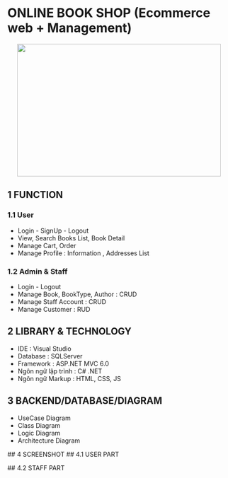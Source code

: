 # ONLINE BOOK SHOP (Ecommerce web + Management)

<p align="center">
  <img width="460" height="300" src="">
</p>


## 1 FUNCTION

### 1.1 User
<ul>
<li>Login - SignUp - Logout</li>
<li>View, Search Books List, Book Detail</li>
<li>Manage Cart, Order</li>
<li>Manage Profile : Information , Addresses List</li>
</ul>

### 1.2 Admin & Staff
<ul>
<li>Login - Logout</li>
<li>Manage Book, BookType, Author : CRUD</li>
<li>Manage Staff Account : CRUD</li>
<li>Manage Customer : RUD</li>
</ul>

## 2 LIBRARY & TECHNOLOGY
<ul>
  <li>IDE : Visual Studio</li>
  <li>Database : SQLServer</li>
  <li>Framework : ASP.NET MVC 6.0</li>
  <li>Ngôn ngữ lập trình : C# .NET</li>
  <li>Ngôn ngữ Markup : HTML, CSS, JS</li>
 </ul>
 
## 3 BACKEND/DATABASE/DIAGRAM
<ul>
  <li>UseCase Diagram </li>
<!--   <img width="800" height="500" src="https://user-images.githubusercontent.com/75150646/124385788-67233b00-dd01-11eb-9161-096a02f8d493.png"> -->
  <li>Class Diagram</li>
<!--   <img width="800" height="500" src="https://user-images.githubusercontent.com/75150646/124386092-ccc3f700-dd02-11eb-9ca5-add65af26f32.png"> -->
  <li>Logic Diagram</li>
<!--   <img width="800" height="500" src="https://user-images.githubusercontent.com/75150646/124386152-3fcd6d80-dd03-11eb-92bc-0c0eacb8dd7f.png"> -->
  <li>Architecture Diagram</li>
<!--   <img width="800" height="500" src="https://user-images.githubusercontent.com/75150646/124386152-3fcd6d80-dd03-11eb-92bc-0c0eacb8dd7f.png"> -->
</ul>  
## 4 SCREENSHOT
## 4.1 USER PART
<ul>
  
</ul>
<!--   <img width="300" height="650" src=https://user-images.githubusercontent.com/75150646/124388495-6d1f1900-dd0d-11eb-93f5-68bd9fa23f04.jpg>
  <img width="300" height="650" src=https://user-images.githubusercontent.com/75150646/124388499-701a0980-dd0d-11eb-8dbb-fd95ac972c72.jpg>
  <li>Màn hình chính / danh mục + tìm kiếm</li> 
  <img width="300" height="650" src=https://user-images.githubusercontent.com/75150646/124388728-49a89e00-dd0e-11eb-9d9e-9ba9ab26e6ce.jpg>
  <img width="300" height="650" src=https://user-images.githubusercontent.com/75150646/124388969-5d083900-dd0f-11eb-8ed7-62ad5fc01910.jpg>
  <li>Màn hình các địa điểm nổi tiếng + ví dụ Sài Gòn </li>
   <img width="300" height="650" src=https://user-images.githubusercontent.com/75150646/124389134-06e7c580-dd10-11eb-8722-9f917ac21b4d.jpg>
   <img width="300" height="650" src=https://user-images.githubusercontent.com/75150646/124389156-20890d00-dd10-11eb-8438-acd523d41c56.jpg>
  <li>Màn hình bài Review + Map</li>
    <img width="300" height="650" src=https://user-images.githubusercontent.com/75150646/124389195-4adaca80-dd10-11eb-889c-ffcfd0071c9d.jpg>
    <img width="300" height="650" src=https://user-images.githubusercontent.com/75150646/124389209-5b8b4080-dd10-11eb-96e0-767cb3058e19.jpg>
  <li>Màn hình bài viết Yêu thích</li>
  <img width="300" height="650" src=https://user-images.githubusercontent.com/75150646/124389246-7d84c300-dd10-11eb-9b67-40fb2fff420e.jpg>
  <li>Màn hình Profile + Edit Profile(Avatar + FullName,Email + Password)</li>
  <img width="300" height="650" src=https://user-images.githubusercontent.com/75150646/124389301-ae64f800-dd10-11eb-999a-95996f159e89.jpg>
  <img width="300" height="650" src=https://user-images.githubusercontent.com/75150646/124389315-bc1a7d80-dd10-11eb-904f-08a4d6dca0bd.jpg>
  <img width="300" height="650" src=https://user-images.githubusercontent.com/75150646/124389335-cfc5e400-dd10-11eb-9676-9a232fcb74f2.jpg> -->
## 4.2 STAFF PART  
<ul>
  
</ul>
